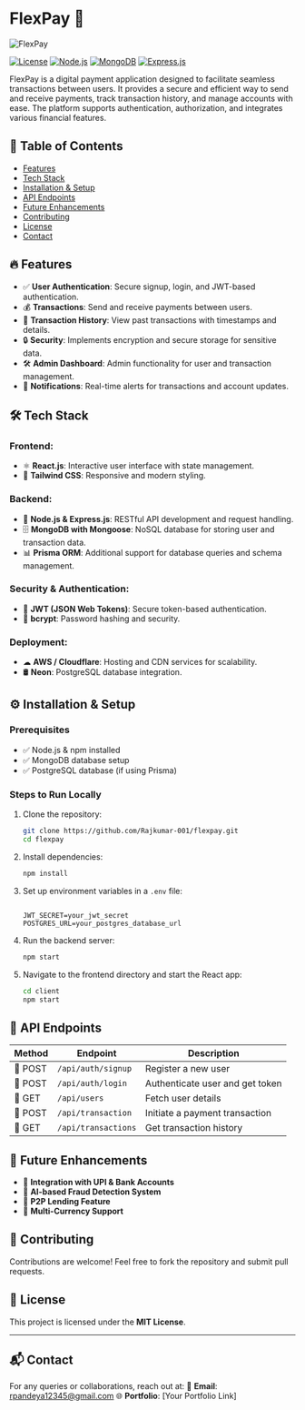 # FlexPay 🚀

![FlexPay](https://your-logo-url.com/logo.png)

[![License](https://img.shields.io/badge/license-MIT-green.svg)](LICENSE)
[![Node.js](https://img.shields.io/badge/Node.js-18.x-green)](https://nodejs.org/)
[![MongoDB](https://img.shields.io/badge/MongoDB-Atlas-green)](https://www.mongodb.com/)
[![Express.js](https://img.shields.io/badge/Express.js-Framework-blue)](https://expressjs.com/)

FlexPay is a digital payment application designed to facilitate seamless transactions between users. It provides a secure and efficient way to send and receive payments, track transaction history, and manage accounts with ease. The platform supports authentication, authorization, and integrates various financial features.

## 📌 Table of Contents
- [Features](#features)
- [Tech Stack](#tech-stack)
- [Installation & Setup](#installation--setup)
- [API Endpoints](#api-endpoints)
- [Future Enhancements](#future-enhancements)
- [Contributing](#contributing)
- [License](#license)
- [Contact](#contact)

## 🔥 Features

- ✅ **User Authentication**: Secure signup, login, and JWT-based authentication.
- 💰 **Transactions**: Send and receive payments between users.
- 📜 **Transaction History**: View past transactions with timestamps and details.
- 🔒 **Security**: Implements encryption and secure storage for sensitive data.
- 🛠 **Admin Dashboard**: Admin functionality for user and transaction management.
- 🔔 **Notifications**: Real-time alerts for transactions and account updates.

## 🛠 Tech Stack

### Frontend:
- ⚛ **React.js**: Interactive user interface with state management.
- 🎨 **Tailwind CSS**: Responsive and modern styling.

### Backend:
- 🚀 **Node.js & Express.js**: RESTful API development and request handling.
- 🗄 **MongoDB with Mongoose**: NoSQL database for storing user and transaction data.
- 📊 **Prisma ORM**: Additional support for database queries and schema management.

### Security & Authentication:
- 🔑 **JWT (JSON Web Tokens)**: Secure token-based authentication.
- 🔐 **bcrypt**: Password hashing and security.

### Deployment:
- ☁ **AWS / Cloudflare**: Hosting and CDN services for scalability.
- 🛢 **Neon**: PostgreSQL database integration.

## ⚙ Installation & Setup

### Prerequisites
- ✅ Node.js & npm installed
- ✅ MongoDB database setup
- ✅ PostgreSQL database (if using Prisma)

### Steps to Run Locally

1. Clone the repository:
   ```sh
   git clone https://github.com/Rajkumar-001/flexpay.git
   cd flexpay
   ```

2. Install dependencies:
   ```sh
   npm install
   ```

3. Set up environment variables in a `.env` file:
   ```env

   JWT_SECRET=your_jwt_secret
   POSTGRES_URL=your_postgres_database_url
   ```

4. Run the backend server:
   ```sh
   npm start
   ```

5. Navigate to the frontend directory and start the React app:
   ```sh
   cd client
   npm start
   ```

## 📡 API Endpoints

| Method | Endpoint            | Description                     |
|--------|---------------------|---------------------------------|
| 🔹 POST   | `/api/auth/signup`  | Register a new user            |
| 🔹 POST   | `/api/auth/login`   | Authenticate user and get token|
| 🔹 GET    | `/api/users`        | Fetch user details             |
| 🔹 POST   | `/api/transaction`  | Initiate a payment transaction |
| 🔹 GET    | `/api/transactions` | Get transaction history        |

## 🚀 Future Enhancements
- 🔗 **Integration with UPI & Bank Accounts**
- 🧠 **AI-based Fraud Detection System**
- 🤝 **P2P Lending Feature**
- 💱 **Multi-Currency Support**

## 🤝 Contributing
Contributions are welcome! Feel free to fork the repository and submit pull requests.

## 📜 License
This project is licensed under the **MIT License**.

---

## 📬 Contact
For any queries or collaborations, reach out at:
📧 **Email**: rpandeya12345@gmail.com
🌐 **Portfolio**: [Your Portfolio Link]  

